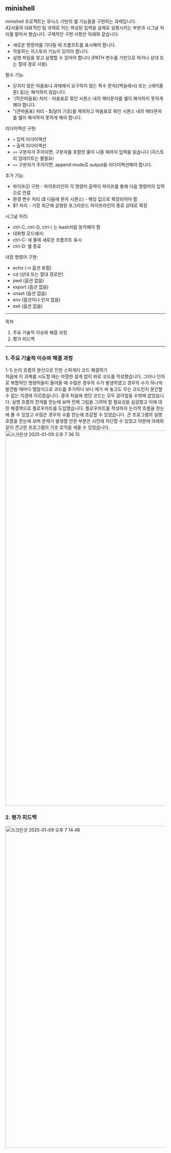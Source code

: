 
## minishell  
minishell 프로젝트는 유닉스 기반의 쉘 기능들을 구현하는 과제입니다.  
42서울의 대표적인 팀 과제로 저는 파싱된 입력을 실제로 실행시키는 부분과 시그널 처리를 맡아서 했습니다.
구체적인 구현 사항은 아래와 같습니다.  

- 새로운 명령어를 기다릴 때 프롬프트를 표시해야 합니다.  
- 작동하는 히스토리 기능이 있어야 합니다.  
- 실행 파일을 찾고 실행할 수 있어야 합니다 (PATH 변수를 기반으로 하거나 상대 또는 절대 경로 사용).  

필수 기능:  
- 닫히지 않은 따옴표나 과제에서 요구하지 않는 특수 문자((백슬래시) 또는 ;(세미콜론) 등)는 해석하지 않습니다.  
- '(작은따옴표) 처리 - 따옴표로 묶인 시퀀스 내의 메타문자를 쉘이 해석하지 못하게 해야 합니다.  
- "(큰따옴표) 처리 - $(달러 기호)를 제외하고 따옴표로 묶인 시퀀스 내의 메타문자를 쉘이 해석하지 못하게 해야 합니다.  

리다이렉션 구현:  
- `<` 입력 리다이렉션  
- `>` 출력 리다이렉션  
- `<<` 구분자가 주어지면, 구분자를 포함한 줄이 나올 때까지 입력을 읽습니다 (히스토리 업데이트는 불필요)  
- `>>` 구분자가 주어지면, append mode로 output을 리다이렉션해야 합니다.
 
추가 기능:  
- 파이프(|) 구현 - 파이프라인의 각 명령어 출력이 파이프를 통해 다음 명령어의 입력으로 연결  
- 환경 변수 처리 ($ 다음에 문자 시퀀스) - 해당 값으로 확장되어야 함  
- $? 처리 - 가장 최근에 실행된 포그라운드 파이프라인의 종료 상태로 확장  

시그널 처리:  
- ctrl-C, ctrl-D, ctrl-\ 는 bash처럼 동작해야 함  
- 대화형 모드에서:  
- ctrl-C: 새 줄에 새로운 프롬프트 표시  
- ctrl-D: 쉘 종료  

내장 명령어 구현:  
- echo (-n 옵션 포함)  
- cd (상대 또는 절대 경로만)  
- pwd (옵션 없음)  
- export (옵션 없음)  
- unset (옵션 없음)  
- env (옵션이나 인자 없음)  
- exit (옵션 없음)  

---

목차
  1. 주요 기술적 이슈와 해결 과정
  2. 평가 피드백

---

### 1. 주요 기술적 이슈와 해결 과정  

1-1) 논리 흐름의 분산으로 인한 스파게티 코드 해결하기   
처음에 이 과제를 시도할 때는 마땅한 설계 없이 바로 코드를 작성했습니다. 그러나 인자로 복합적인 명령어들이 들어올 때 수많은 경우의 수가 발생하였고 경우의 수가 하나씩 발견될 때마다 땜질식으로 코드를 추가하다 보니 제가 써 놓고도 무슨 코드인지 분간할 수 없는 지경에 이르렀습니다. 결국 처음에 썼던 코드는 모두 갈아엎을 수밖에 없었습니다. 실행 흐름의 전개를 한눈에 보며 전체 그림을 그려야 할 필요성을 실감했고 이에 대한 해결책으로 플로우차트를 도입했습니다. 플로우차트를 작성하자 논리적 흐름을 한눈에 볼 수 있었고 수많은 경우의 수를 한눈에 조감할 수 있었습니다. 큰 프로그램의 실행 흐름을 한눈에 보며 문제가 발생할 만한 부분은 사전에 차단할 수 있었고 덕분에 아래와 같이 견고한 프로그램의 기초 로직을 세울 수 있었습니다.
<img width="1179" alt="스크린샷 2025-01-09 오후 7 36 15" src="https://github.com/user-attachments/assets/e0b170c3-55b0-4f35-a6ea-bd8015aae5ba" />

### 2. 평가 피드백  
<img width="1011" alt="스크린샷 2025-01-09 오후 7 14 48" src="https://github.com/user-attachments/assets/36200320-0755-4ccd-83b9-c81ebc6ba96d" />

